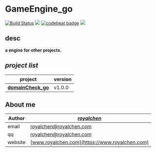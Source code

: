 GameEngine_go
=========

[![Build Status](https://travis-ci.org/coderguang/GameEngine_go.svg?branch=master)](https://travis-ci.org/coderguang/GameEngine_go)
![](https://img.shields.io/badge/language-golang-orange.svg)
[![codebeat badge](https://codebeat.co/badges/a4d5f264-4add-4c65-b855-6a5b474da06e)](https://codebeat.co/projects/github-com-coderguang-gameengine_go-master)
[![](https://img.shields.io/badge/wp-@royalchen-blue.svg)](https://www.royalchen.com)


## desc
  **a engine for other projects.**


## _project list_
**project** | **version**
----------- | -----------
**[domainCheck_go](https://github.com/coderguang/domainCheck_go)** | v1.0.0




## About me

**Author** | _[royalchen](https://www.royalchen.com)_
---------- | -----------------
email  | royalchen@royalchen.com
qq  | royalchen@royalchen.com
website | [www.royalchen.com](https://www.royalchen.com)
